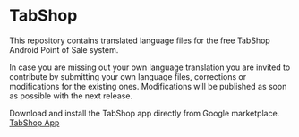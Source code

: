 # TabShop

This repository contains translated language files for the free TabShop Android Point of Sale system.

In case you are missing out your own language translation you are invited to contribute by submitting your own language files, corrections or modifications for the existing ones.
Modifications will be published as soon as possible with the next release.

Download and install the TabShop app directly from Google marketplace.
[TabShop App](https://play.google.com/store/apps/details?id=at.smartlab.tshop)
